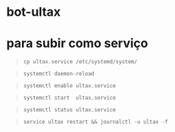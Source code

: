 # bot-ultax

# para subir como serviço
>`cp ultax.service /etc/systemd/system/`

>`systemctl daemon-reload`

>`systemctl enable ultax.service`

>`systemctl start  ultax.service`

>`systemctl status ultax.service`

>`service ultax restart && journalctl -u ultax -f`
